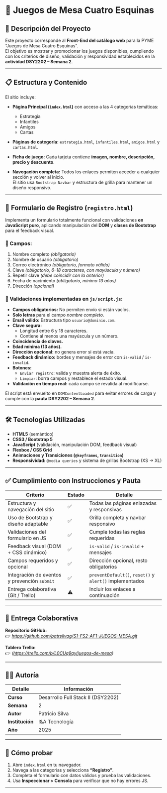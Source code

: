 # 🎲 Juegos de Mesa Cuatro Esquinas

## 🌟 Descripción del Proyecto
Este proyecto corresponde al **Front-End del catálogo web** para la PYME “Juegos de Mesa Cuatro Esquinas”.  
El objetivo es mostrar y promocionar los juegos disponibles, cumpliendo con los criterios de diseño, validación y responsividad establecidos en la **actividad DSY2202 – Semana 2**.

---

## 📋 Estructura y Contenido

El sitio incluye:

- **Página Principal (`index.html`)** con acceso a las 4 categorías temáticas:
  - Estrategia  
  - Infantiles  
  - Amigos  
  - Cartas  

- **Páginas de categoría:** `estrategia.html`, `infantiles.html`, `amigos.html` y `cartas.html`.

- **Ficha de juego:** Cada tarjeta contiene **imagen, nombre, descripción, precio y descuento**.

- **Navegación completa:** Todos los enlaces permiten acceder a cualquier sección y volver al inicio.  
  El sitio usa `Bootstrap Navbar` y estructura de grilla para mantener un diseño responsivo.

---

## 🧩 Formulario de Registro (`registro.html`)

Implementa un formulario totalmente funcional con validaciones **en JavaScript puro**, aplicando manipulación del **DOM** y **clases de Bootstrap** para el feedback visual.

### 🧾 Campos:
1. Nombre completo *(obligatorio)*  
2. Nombre de usuario *(obligatorio)*  
3. Correo electrónico *(obligatorio, formato válido)*  
4. Clave *(obligatorio, 6–18 caracteres, con mayúscula y número)*  
5. Repetir clave *(debe coincidir con la anterior)*  
6. Fecha de nacimiento *(obligatorio, mínimo 13 años)*  
7. Dirección *(opcional)*  

### 🧠 Validaciones implementadas en `js/script.js`:
- **Campos obligatorios:** No permiten envío si están vacíos.  
- **Solo letras** para el campo *nombre completo*.  
- **Email válido:** Estructura tipo `usuario@dominio.com`.  
- **Clave segura:**  
  - Longitud entre 6 y 18 caracteres.  
  - Contiene al menos una mayúscula y un número.  
- **Coincidencia de claves.**  
- **Edad mínima (13 años).**  
- **Dirección opcional:** no genera error si está vacía.  
- **Feedback dinámico:** bordes y mensajes de error con `is-valid` / `is-invalid`.  
- **Botones:**
  - `Enviar registro`: valida y muestra alerta de éxito.  
  - `Limpiar`: borra campos y restablece el estado visual.  
- **Validación en tiempo real:** cada campo se revalida al modificarse.

El script está envuelto en `DOMContentLoaded` para evitar errores de carga y cumple con la **pauta DSY2202 – Semana 2**.

---

## 🛠️ Tecnologías Utilizadas

- **HTML5** (semántico)  
- **CSS3 / Bootstrap 5**  
- **JavaScript** (validación, manipulación DOM, feedback visual)  
- **Flexbox / CSS Grid**  
- **Animaciones y Transiciones (`@keyframes`, `transition`)**  
- **Responsividad:** `@media queries` y sistema de grillas Bootstrap (XS → XL)

---

## ✅ Cumplimiento con Instrucciones y Pauta

| Criterio | Estado | Detalle |
|-----------|---------|---------|
| Estructura y navegación del sitio | ✅ | Todas las páginas enlazadas y responsivas |
| Uso de Bootstrap y diseño adaptable | ✅ | Grilla completa y navbar responsivo |
| Validaciones del formulario en JS | ✅ | Cumple todas las reglas requeridas |
| Feedback visual (DOM + CSS dinámico) | ✅ | `is-valid` / `is-invalid` + mensajes |
| Campos requeridos y opcional | ✅ | Dirección opcional, resto obligatorios |
| Integración de eventos y prevención `submit` | ✅ | `preventDefault()`, `reset()` y `alert()` implementados |
| Entrega colaborativa (Git / Trello) | ⚠️ | Incluir los enlaces a continuación |

---

## 🤝 Entrega Colaborativa

**Repositorio GitHub:**  
👉 *https://github.com/patrsilvag/S1-FS2-AF1-JUEGOS-MESA.git*

**Tablero Trello:**  
👉 *(https://trello.com/b/L0CUq9qy/juegos-de-mesa)*

---

## 👨‍💻 Autoría

| Detalle | Información |
|----------|--------------|
| **Curso** | Desarrollo Full Stack II (DSY2202) |
| **Semana** | 2 |
| **Autor** | Patricio Silva |
| **Institución** | I&A Tecnología |
| **Año** | 2025 |

---

## 🧭 Cómo probar

1. Abre `index.html` en tu navegador.  
2. Navega a las categorías y selecciona **“Registro”**.  
3. Completa el formulario con datos válidos y prueba las validaciones.  
4. Usa **Inspeccionar > Consola** para verificar que no hay errores JS.

---

